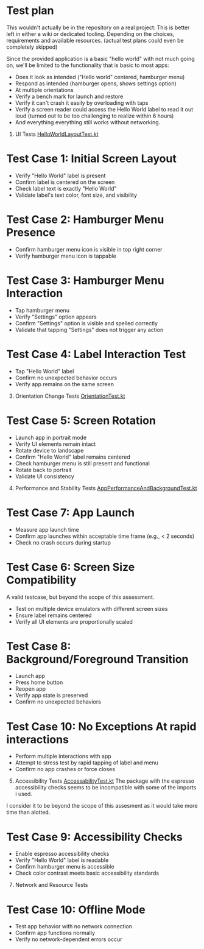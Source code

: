 # Test plan

This wouldn't actually be in the repository on a real project: This is better left in either a wiki or dedicated tooling. 
Depending on the choices, requirements and available resources.
(actual test plans could even be completely skipped)

Since the provided application is a basic "hello world" with not much going on, we'll be limited to the functionality that is basic to most apps:
 * Does it look as intended ("Hello world" centered, hamburger menu)
 * Respond as intended (hamburger opens, shows settings option)
 * At multiple orientations
 * Verify a bench mark for launch and restore
 * Verify it can't crash it easily by overloading with taps
 * Verify a screen reader could access the Hello World label to read it out loud (turned out to be too challenging to realize within 6 hours)
 * And everything everything still works without networking.

1. UI Tests
[HelloWorldLayoutTest.kt](app/src/androidTest/java/com/abnamro/apps/referenceandroid/HelloWorldLayoutTest.kt)

# Test Case 1: Initial Screen Layout
 * Verify "Hello World" label is present 
 * Confirm label is centered on the screen
 * Check label text is exactly "Hello World"
 * Validate label's text color, font size, and visibility

# Test Case 2: Hamburger Menu Presence
 * Confirm hamburger menu icon is visible in top right corner
 * Verify hamburger menu icon is tappable

# Test Case 3: Hamburger Menu Interaction
 * Tap hamburger menu
 * Verify "Settings" option appears
 * Confirm "Settings" option is visible and spelled correctly
 * Validate that tapping "Settings" does not trigger any action

# Test Case 4: Label Interaction Test
 * Tap "Hello World" label
 * Confirm no unexpected behavior occurs
 * Verify app remains on the same screen


3. Orientation Change Tests
[OrientationTest.kt](app/src/androidTest/java/com/abnamro/apps/referenceandroid/OrientationTest.kt)

# Test Case 5: Screen Rotation
 * Launch app in portrait mode
 * Verify UI elements remain intact
 * Rotate device to landscape
 * Confirm "Hello World" label remains centered
 * Check hamburger menu is still present and functional
 * Rotate back to portrait
 * Validate UI consistency

4. Performance and Stability Tests
[AppPerformanceAndBackgroundTest.kt](app/src/androidTest/java/com/abnamro/apps/referenceandroid/AppPerformanceAndBackgroundTest.kt)

# Test Case 7: App Launch
 * Measure app launch time
 * Confirm app launches within acceptable time frame (e.g., < 2 seconds)
 * Check no crash occurs during startup

# Test Case 6: Screen Size Compatibility
A valid testcase, but beyond the scope of this assessment.

* Test on multiple device emulators with different screen sizes
* Ensure label remains centered
* Verify all UI elements are proportionally scaled

# Test Case 8: Background/Foreground Transition
 * Launch app
 * Press home button
 * Reopen app
 * Verify app state is preserved
 * Confirm no unexpected behaviors

# Test Case 10: No Exceptions At rapid interactions
 * Perform multiple interactions with app
 * Attempt to stress test by rapid tapping of label and menu
 * Confirm no app crashes or force closes

5. Accessibility Tests
[AccessabilityTest.kt](app/src/androidTest/java/com/abnamro/apps/referenceandroid/AccessabilityTest.kt)
The package with the espresso accessibility checks seems to be incompatible with some of the imports i used.

I consider it to be beyond the scope of this assesment as it would take more time than alotted.

# Test Case 9: Accessibility Checks
 * Enable espresso accessibility checks
 * Verify "Hello World" label is readable
 * Confirm hamburger menu is accessible
 * Check color contrast meets basic accessibility standards

7. Network and Resource Tests

# Test Case 10: Offline Mode
 * Test app behavior with no network connection
 * Confirm app functions normally
 * Verify no network-dependent errors occur
 
